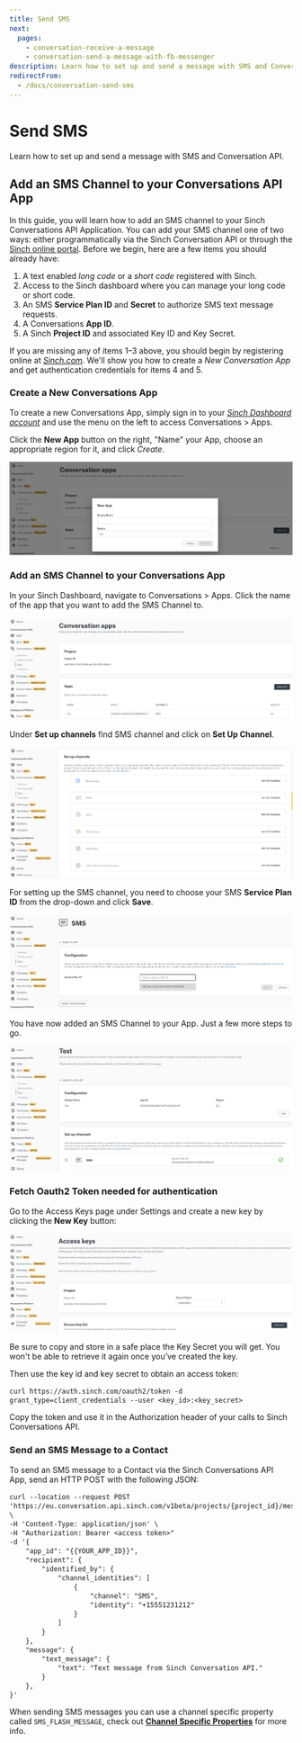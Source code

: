 ```yaml
---
title: Send SMS
next:
  pages:
    - conversation-receive-a-message
    - conversation-send-a-message-with-fb-messenger
description: Learn how to set up and send a message with SMS and Conversation API.
redirectFrom:
  - /docs/conversation-send-sms
---
```


# Send SMS

Learn how to set up and send a message with SMS and Conversation API.

## Add an SMS Channel to your Conversations API App

In this guide, you will learn how to add an SMS channel to your Sinch Conversations API Application. You can add your SMS channel one of two ways: either programmatically via the Sinch Conversation API or through the [Sinch online portal](https://dashboard.sinch.com). Before we begin, here are a few items you should already have:

1. A text enabled _long code_ or a _short code_ registered with Sinch.
2. Access to the Sinch dashboard where you can manage your long code or short code.
3. An SMS **Service Plan ID** and **Secret** to authorize SMS text message requests.
4. A Conversations **App ID**.
5. A Sinch **Project ID** and associated Key ID and Key Secret.

If you are missing any of items 1&ndash;3 above, you should begin by registering online at [_Sinch.com_](https://sinch.com). We'll show you how to create a _New Conversation App_ and get authentication credentials for items 4 and 5.

### Create a New Conversations App

To create a new Conversations App, simply sign in to your [_Sinch Dashboard account_](https://dashboard.sinch.com) and use the menu on the left to access Conversations > Apps.

Click the **New App** button on the right, "Name" your App, choose an appropriate region for it, and click _Create_.

![dashboard image](../images/dashboard/_new_app.png)

### Add an SMS Channel to your Conversations App

In your Sinch Dashboard, navigate to Conversations > Apps. Click the name of the app that you want to add the SMS Channel to.

![app added](../channel-support/images/channel-support/sms/inch_conversations_apps_added.png)

Under **Set up channels** find SMS channel and click on **Set Up Channel**.

![new sms channel](../images/dashboard/_add_channels.png)

For setting up the SMS channel, you need to choose your SMS **Service Plan ID** from the drop-down and click **Save**.

![new sms channel](../channel-support/images/channel-support/sms/inch_conversations_new_app_add_sms_channel_form.png)

You have now added an SMS Channel to your App. Just a few more steps to go.

![new sms channel](../channel-support/images/channel-support/sms/inch_conversations_sms_channel_done.png)

### Fetch Oauth2 Token needed for authentication

Go to the Access Keys page under Settings and create a new key by clicking the **New Key** button:

![access keys](../images/dashboard/_access_keys.png)

Be sure to copy and store in a safe place the Key Secret you will get. You won't be able to retrieve it again once you’ve created the key.

Then use the key id and key secret to obtain an access token:

```shell Curl
curl https://auth.sinch.com/oauth2/token -d grant_type=client_credentials --user <key_id>:<key_secret>
```

Copy the token and use it in the Authorization header of your calls to Sinch Conversations API.

### Send an SMS Message to a Contact

To send an SMS message to a Contact via the Sinch Conversations API App, send an HTTP POST with the following JSON:

```shell Curl
curl --location --request POST 'https://eu.conversation.api.sinch.com/v1beta/projects/{project_id}/messages:send' \
-H 'Content-Type: application/json' \
-H "Authorization: Bearer <access token>"
-d '{
    "app_id": "{{YOUR_APP_ID}}",
    "recipient": {
        "identified_by": {
            "channel_identities": [
                {
                    "channel": "SMS",
                    "identity": "+15551231212"
                }
            ]
        }
    },
    "message": {
        "text_message": {
            "text": "Text message from Sinch Conversation API."
        }
    },
}'
```

When sending SMS messages you can use a channel specific property called `SMS_FLASH_MESSAGE`, check out [**Channel Specific Properties**](../channel-support/properties.md) for more info.
